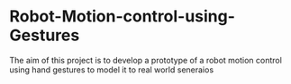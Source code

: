 # Robot-Motion-control-using-Gestures
The aim of this project is to develop a prototype of a robot motion control using hand gestures to model it to real world seneraios


